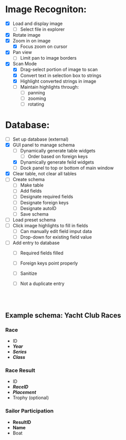 # Image Recogniton:
- [x] Load and display image
  - [ ] Select file in explorer
- [x] Rotate image
- [x] Zoom in on image
  - [x] Focus zoom on cursor
- [x] Pan view
  - [ ] Limit pan to image borders
- [x] Scan Mode
  - [x] Drag-select portion of image to scan
  - [x] Convert text in selection box to strings
  - [x] Highlight converted strings in image
  - [ ] Maintain highlights through:
    - [ ] panning
    - [ ] zooming
    - [ ] rotating

# Database:
- [ ] Set up database (external)
- [x] GUI panel to manage schema
  - [ ] Dynamically generate table widgets
    - [ ] Order based on foreign keys
  - [x] Dynamically generate feild widgets
  - [ ] Dock panel to top or bottom of main window
- [x] Clear table, not clear all tables
- [ ] Create schema
  - [ ] Make table
  - [ ] Add fields
  - [ ] Designate required fields
  - [ ] Designate foreign keys
  - [ ] Designate autoID
  - [ ] Save schema
- [ ] Load preset schema
- [ ] Click image highlights to fill in fields
  - [ ] Can manually edit field imput data
  - [ ] Drop-down for existing field value
- [ ] Add entry to database
  - [ ] Required fields filled
  - [ ] Foreign keys point properly
  - [ ] Sanitize
  - [ ] Not a duplicate entry


<br></br>
## Example schema: Yacht Club Races
### Race
- ID
- ***Year***
- ***Series***
- ***Class***

### Race Result
- ID
- ***RaceID***
- ***Placement***
- Trophy (optional)

### Sailor Participation
- **ResultID**
- **Name**
- Boat